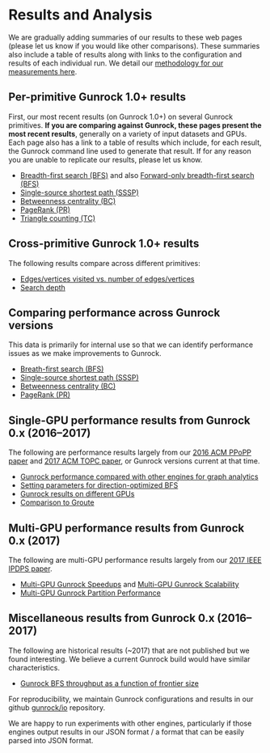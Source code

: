 # Results and Analysis

We are gradually adding summaries of our results to these web pages (please let us know if you would like other comparisons). These summaries also include a table of results along with links to the configuration and results of each individual run. We detail our [methodology for our measurements here](/gunrock/methodology).

## Per-primitive Gunrock 1.0+ results

First, our most recent results (on Gunrock 1.0+) on several Gunrock primitives. <b>If you are comparing against Gunrock, these pages present the most recent results</b>, generally on a variety of input datasets and GPUs. Each page also has a link to a table of results which include, for each result, the Gunrock command line used to generate that result. If for any reason you are unable to replicate our results, please let us know.

- [Breadth-first search (BFS)](/analysis/results_bfs) and also [Forward-only breadth-first search (BFS)](/analysis/results_forward_bfs)
- [Single-source shortest path (SSSP)](/analysis/results_sssp)
- [Betweenness centrality (BC)](/analysis/results_bc)
- [PageRank (PR)](/analysis/results_pr)
- [Triangle counting (TC)](/analysis/results_tc)

## Cross-primitive Gunrock 1.0+ results

The following results compare across different primitives:
- [Edges/vertices visited vs. number of edges/vertices](/analysis/results_edges_vertices)
- [Search depth](/analysis/results_search_depth)

## Comparing performance across Gunrock versions

This data is primarily for internal use so that we can identify performance issues as we make improvements to Gunrock.

- [Breath-first search (BFS)](/analysis/gunrock_version_comparison_bfs)
- [Single-source shortest path (SSSP)](/analysis/gunrock_version_comparison_sssp)
- [Betweenness centrality (BC)](/analysis/gunrock_version_comparison_bc)
- [PageRank (PR)](/analysis/gunrock_version_comparison_pr)

## Single-GPU performance results from Gunrock 0.x (2016&ndash;2017)

The following are performance results largely from our [2016 ACM PPoPP paper](http://dx.doi.org/10.1145/2851141.2851145) and [2017 ACM TOPC paper](http://dx.doi.org/10.1145/3108140), or Gunrock versions current at that time.

- [Gunrock performance compared with other engines for graph analytics](/analysis/engines_topc)
- [Setting parameters for direction-optimized BFS](http://gunrock.github.io/gunrock/doc/latest/md_stats_do_ab_random)
- [Gunrock results on different GPUs](/analysis/gunrock_gpus)
- [Comparison to Groute](/analysis/groute)

## Multi-GPU performance results from Gunrock 0.x (2017)

The following are multi-GPU performance results largely from our [2017 IEEE IPDPS paper](http://dx.doi.org/10.1109/IPDPS.2017.117).

- [Multi-GPU Gunrock Speedups](/analysis/mgpu_speedup) and [Multi-GPU Gunrock Scalability](/analysis/mgpu_scalability)
- [Multi-GPU Gunrock Partition Performance](/analysis/mgpu_partition)

## Miscellaneous results from Gunrock 0.x (2016&ndash;2017)

The following are historical results (~2017) that are not published but we found interesting. We believe a current Gunrock build would have similar characteristics.

- [Gunrock BFS throughput as a function of frontier size](/analysis/frontier_size)

For reproducibility, we maintain Gunrock configurations and results in our github [gunrock/io](https://github.com/gunrock/io/tree/master/gunrock-output) repository.

We are happy to run experiments with other engines, particularly if those engines output results in our JSON format / a format that can be easily parsed into JSON format.
